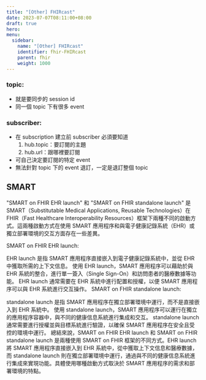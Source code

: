 ```yaml
---
title: "[Other] FHIRcast"
date: 2023-07-07T08:11:00+08:00
draft: true
hero: 
menu:
  sidebar:
    name: "[Other] FHIRcast"
    identifier: fhir-FHIRcast
    parent: fhir 
    weight: 1000
---
```

### topic:
 - 就是要同步的 session id 
 - 同一個 topic 下有很多 event  

### subscriber:
 - 在 subscription 建立前 subscriber 必須要知道
   1. hub.topic：要訂閱的主題
   2. hub.url：跟哪裡要訂閱
 - 可自己決定要訂閱的特定 event
 - 無法針對 topic 下的 event 退訂，一定是退訂整個 topic

## SMART 
"SMART on FHIR EHR launch" 和 "SMART on FHIR standalone launch" 是 SMART（Substitutable Medical Applications, Reusable Technologies）在 FHIR（Fast Healthcare Interoperability Resources）框架下兩種不同的啟動方式。這兩種啟動方式在使用 SMART 應用程序和與電子健康記錄系統（EHR）或獨立部署環境的交互方面存在一些差異。

SMART on FHIR EHR launch:

EHR launch 是指 SMART 應用程序直接嵌入到電子健康記錄系統中，並從 EHR 中獲取所需的上下文信息。
使用 EHR launch，SMART 應用程序可以藉助於與 EHR 系統的整合，進行單一簽入（Single Sign-On）和訪問患者的醫療數據等功能。
EHR launch 通常需要在 EHR 系統中進行配置和授權，以便 SMART 應用程序可以與 EHR 系統進行交互操作。
SMART on FHIR standalone launch:

standalone launch 是指 SMART 應用程序在獨立部署環境中運行，而不是直接嵌入到 EHR 系統中。
使用 standalone launch，SMART 應用程序可以運行在獨立的應用程序容器中，與不同的健康信息系統進行集成和交互。
standalone launch 通常需要進行授權並與目標系統進行驗證，以確保 SMART 應用程序在安全且受控的環境中運行。
總結來說，SMART on FHIR EHR launch 和 SMART on FHIR standalone launch 是兩種使用 SMART on FHIR 框架的不同方式。EHR launch 將 SMART 應用程序直接嵌入到 EHR 系統中，從中獲取上下文信息和醫療數據，而 standalone launch 則在獨立部署環境中運行，通過與不同的健康信息系統進行集成來實現功能。具體使用哪種啟動方式取決於 SMART 應用程序的需求和部署環境的特點。